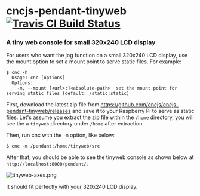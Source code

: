 # cncjs-pendant-tinyweb [![Travis CI Build Status](https://travis-ci.org/cncjs/cncjs-pendant-tinyweb.svg)](https://travis-ci.org/cncjs/cncjs-pendant-tinyweb)

### A tiny web console for small 320x240 LCD display 

For users who want the jog function on a small 320x240 LCD display, use the mount option to set a mount point to serve static files. For example:
```
$ cnc -h
  Usage: cnc [options]
  Options:
    -m, --mount [<url>:]<absolute-path>  set the mount point for serving static files (default: /static:static)
```

First, download the latest zip file from https://github.com/cncjs/cncjs-pendant-tinyweb/releases and save it to your Raspberry Pi to serve as static files. Let's assume you extract the zip file within the `/home` directory, you will see the a `tinyweb` directory under `/home` after extraction.

Then, run cnc with the `-m` option, like below:
```
$ cnc -m /pendant:/home/tinyweb/src
```

After that, you should be able to see the tinyweb console as shown below at `http://localhost:8000/pendant/`.

![tinyweb-axes.png](https://raw.githubusercontent.com/cncjs/cncjs/master/media/tinyweb-axes.png)

It should fit perfectly with your 320x240 LCD display.
